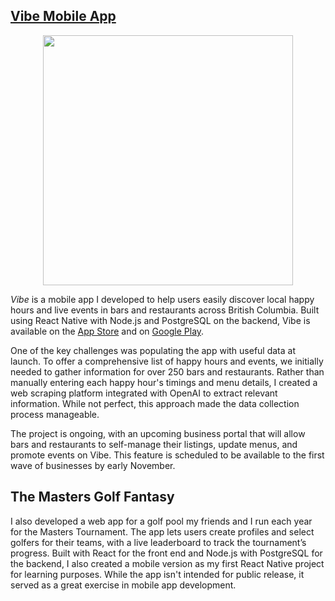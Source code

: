<head>
  <link rel="icon" type="image/x-icon" href="favicon.ico">
</head>

## [Vibe Mobile App](https://vibeapp.ca)

<p align="center">
<img src="https://github.com/user-attachments/assets/b0b075f4-8620-4719-8957-734c28339f06" width="400px" />  
</p>

_Vibe_ is a mobile app I developed to help users easily discover local happy hours and live events in bars and restaurants across British Columbia. Built using React Native with Node.js and PostgreSQL on the backend, Vibe is available on the [App Store](https://apps.apple.com/ca/app/vibe-happy-hours-and-more/id6705122593) and on [Google Play]().

One of the key challenges was populating the app with useful data at launch. To offer a comprehensive list of happy hours and events, we initially needed to gather information for over 250 bars and restaurants. Rather than manually entering each happy hour's timings and menu details, I created a web scraping platform integrated with OpenAI to extract relevant information. While not perfect, this approach made the data collection process manageable.

The project is ongoing, with an upcoming business portal that will allow bars and restaurants to self-manage their listings, update menus, and promote events on Vibe. This feature is scheduled to be available to the first wave of businesses by early November.




## The Masters Golf Fantasy

I also developed a web app for a golf pool my friends and I run each year for the Masters Tournament. The app lets users create profiles and select golfers for their teams, with a live leaderboard to track the tournament’s progress. Built with React for the front end and Node.js with PostgreSQL for the backend, I also created a mobile version as my first React Native project for learning purposes. While the app isn't intended for public release, it served as a great exercise in mobile app development.



